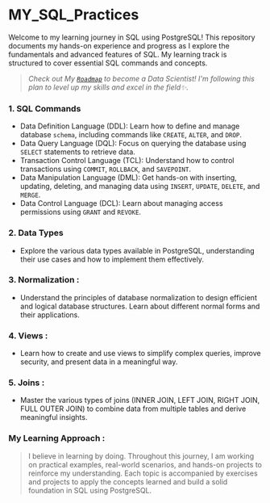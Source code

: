 # MY_SQL_Practices

Welcome to my learning journey in SQL using PostgreSQL! This repository documents my hands-on experience and progress as I explore the fundamentals and advanced features of SQL. My learning track is structured to cover essential SQL commands and concepts.<br>

>  *Check out My [`Roadmap`](https://harmonious-seer-e8e.notion.site/Data-Scientist-Roadmap-08afdb4e3bb24a769b6a097c294098d2) to become a Data Scientist! I'm following this plan to level up my skills and excel in the field✨.*


### 1. SQL Commands 

- Data Definition Language (DDL): Learn how to define and manage database ``schema``, including commands like ``CREATE``, ``ALTER``, and ``DROP``. <br>
- Data Query Language (DQL): Focus on querying the database using ``SELECT`` statements to retrieve data.<br>
- Transaction Control Language (TCL): Understand how to control transactions using ``COMMIT``, ``ROLLBACK``, and ``SAVEPOINT``.<br>
- Data Manipulation Language (DML): Get hands-on with inserting, updating, deleting, and managing data using ``INSERT``, ``UPDATE``, ``DELETE``, and ``MERGE``.<br>
- Data Control Language (DCL): Learn about managing access permissions using ``GRANT`` and ``REVOKE``.<br>

### 2. Data Types
- Explore the various data types available in PostgreSQL, understanding their use cases and how to implement them effectively.

### 3. Normalization :
- Understand the principles of database normalization to design efficient and logical database structures. Learn about different normal forms and their applications.

### 4. Views :
- Learn how to create and use views to simplify complex queries, improve security, and present data in a meaningful way.

### 5. Joins :
- Master the various types of joins (INNER JOIN, LEFT JOIN, RIGHT JOIN, FULL OUTER JOIN) to combine data from multiple tables and derive meaningful insights.

### My Learning Approach :
> I believe in learning by doing. Throughout this journey, I am working on practical examples, real-world scenarios, and hands-on projects to reinforce my understanding. Each topic is accompanied by exercises and projects to apply the concepts learned and build a solid foundation in SQL using PostgreSQL.
